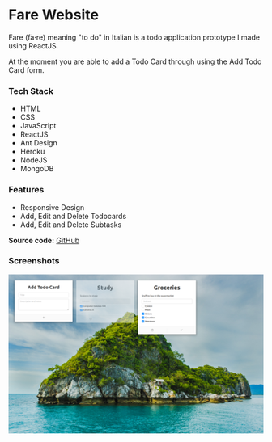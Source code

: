 # Fare Website
Fare (fà·re) meaning "to do" in Italian is a todo application prototype I made using ReactJS. 

At the moment you are able to add a Todo Card through using the Add Todo Card form. 


### Tech Stack 
- HTML
- CSS
- JavaScript
- ReactJS
- Ant Design
- Heroku
- NodeJS
- MongoDB

### Features
- Responsive Design
- Add, Edit and Delete Todocards
- Add, Edit and Delete Subtasks 

<b>Source code:</b> [GitHub](https://github.com/bitVivAZ/fare)

### Screenshots
![](screenshots/screenOne.png)

